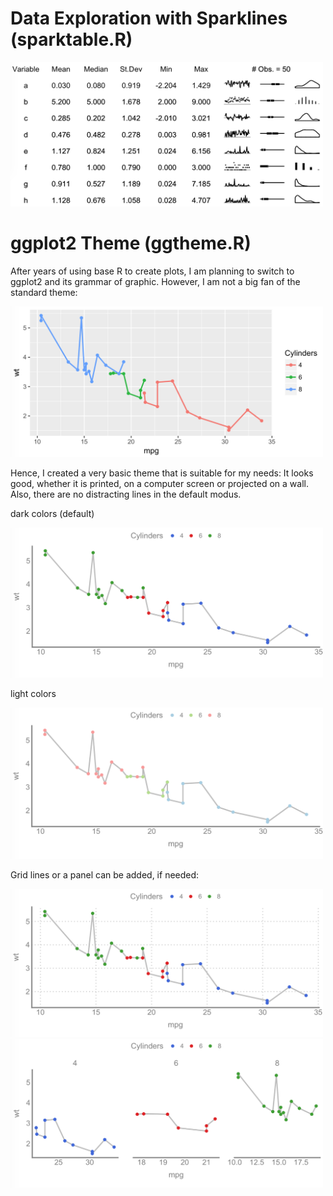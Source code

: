 # Data Exploration with Sparklines (sparktable.R)

<img src="https://github.com/ebommes/plots/raw/master/img/sparktable.png" width="500">


# ggplot2 Theme (ggtheme.R)

After years of using base R to create plots, I am planning to switch to ggplot2 and its grammar of graphic.
However, I am not a big fan of the standard theme:

<img src="https://github.com/ebommes/plots/raw/master/img/ggplot_standard.png" width="500">

Hence, I created a very basic theme that is suitable for my needs: It looks good, whether it is printed, on a computer screen or projected on a wall. Also, there are no distracting lines in the default modus. 

dark colors (default)

<img src="https://github.com/ebommes/plots/raw/master/img/ggtheme_dark.png" width="500">

light colors

<img src="https://github.com/ebommes/plots/raw/master/img/ggtheme_light.png" width="500">

Grid lines or a panel can be added, if needed:

<img src="https://github.com/ebommes/plots/raw/master/img/ggtheme_grid.png" width="500">
<img src="https://github.com/ebommes/plots/raw/master/img/ggtheme_panel.png" width="500">

